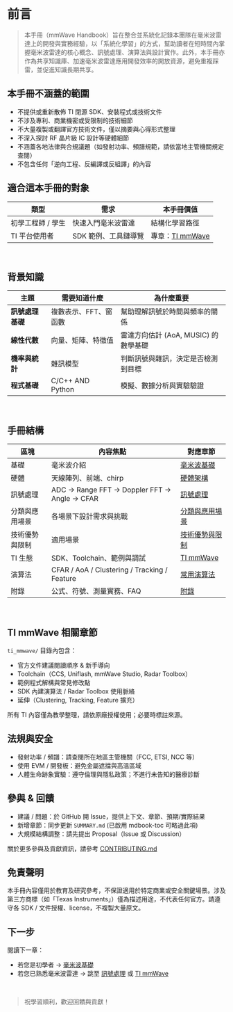 # 前言

> 本手冊（mmWave Handbook）旨在整合並系統化記錄本團隊在毫米波雷達上的開發與實務經驗，以「系統化學習」的方式，幫助讀者在短時間內掌握毫米波雷達的核心概念、訊號處理、演算法與設計實作。此外，本手冊亦作為共享知識庫、加速毫米波雷達應用開發效率的開放資源，避免重複踩雷，並促進知識長期共享。

## 本手冊不涵蓋的範圍
- 不提供或重新散佈 TI 閉源 SDK、安裝程式或技術文件
- 不涉及專利、商業機密或受限制的技術細節
- 不大量複製或翻譯官方技術文件，僅以摘要與心得形式整理
- 不深入探討 RF 晶片級 IC 設計等硬體細節
- 不涵蓋各地法律與合規議題（如發射功率、頻譜規範，請依當地主管機關規定查閱）
- 不包含任何「逆向工程、反編譯或反組譯」的內容

## 適合這本手冊的對象
| 類型 | 需求 | 本手冊價值 |
|------|------|-----------|
| 初學工程師 / 學生 | 快速入門毫米波雷達 | 結構化學習路徑 |
| TI 平台使用者 | SDK 範例、工具鏈導覽 | 專章：[TI mmWave](ti_mmwave/overview.md) |

<br>

## 背景知識
| 主題             | 需要知道什麼 | 為什麼重要 |
|------------------|--------------|------------|
| **訊號處理基礎** | 複數表示、FFT、窗函數 | 幫助理解訊號於時間與頻率的關係 |
| **線性代數**     | 向量、矩陣、特徵值 | 雷達方向估計 (AoA, MUSIC) 的數學基礎 |
| **機率與統計**   | 雜訊模型 | 判斷訊號與雜訊，決定是否檢測到目標 |
| **程式基礎**     | C/C++ AND Python | 模擬、數據分析與實驗驗證 |

<br>

## 手冊結構
| 區塊 | 內容焦點 | 對應章節 |
|------|----------|----------------|
| 基礎 | 毫米波介紹 | [毫米波基礎](./fundamentals/mmwave_basics.md) |
| 硬體 | 天線陣列、前端、chirp | [硬體架構](./fundamentals/hardware_architecture.md) |
| 訊號處理 | ADC → Range FFT → Doppler FFT → Angle → CFAR | [訊號處理](./fundamentals/signal_processing.md) |
| 分類與應用場景 | 各場景下設計需求與挑戰 | [分類與應用場景](./fundamentals/mmwave_types.md) |
| 技術優勢與限制 | 適用場景 | [技術優勢與限制](./fundamentals/mmwave_benefits.md) |
| TI 生態 | SDK、Toolchain、範例與調試 | [TI mmWave](ti_mmwave/overview.md) |
| 演算法 | CFAR / AoA / Clustering / Tracking / Feature | [常用演算法](./ti/algorithms.md) |
| 附錄 | 公式、符號、測量實務、FAQ | [附錄](appendix/index.md) |

<br>

## TI mmWave 相關章節
`ti_mmwave/` 目錄內包含：

- 官方文件建議閱讀順序 & 新手導向
- Toolchain（CCS, Uniflash, mmWave Studio, Radar Toolbox）
- 範例程式解構與常見修改點
- SDK 內建演算法 / Radar Toolbox 使用脈絡
- 延伸（Clustering, Tracking, Feature 擴充）

所有 TI 內容僅為教學整理，請依原廠授權使用；必要時標註來源。

## 法規與安全
- 發射功率 / 頻譜：請查閱所在地區主管機關（FCC, ETSI, NCC 等）
- 使用 EVM / 開發板：避免金屬遮擋與高溫區域
- 人體生命跡象實驗：遵守倫理與隱私政策；不進行未告知的醫療診斷

## 參與 & 回饋
- 建議 / 問題：於 GitHub 開 Issue，提供上下文、章節、預期/實際結果
- 新增章節：同步更新 `SUMMARY.md` (已啟用 mdbook-toc 可略過此項)
- 大規模結構調整：請先提出 Proposal（Issue 或 Discussion）

關於更多參與及貢獻資訊，請參考 [CONTRIBUTING.md](https://github.com/mellivorandy/mmwave-handbook/blob/main/CONTRIBUTING.md)

## 免責聲明
本手冊內容僅用於教育及研究參考，不保證適用於特定商業或安全關鍵場景。涉及第三方商標（如「Texas Instruments」）僅為描述用途，不代表任何官方。請遵守各 SDK / 文件授權、license，不複製大量原文。

## 下一步

閱讀下一章： 

- 若您是初學者 → [毫米波基礎](fundamentals/mmwave_basics.md)  
- 若您已熟悉毫米波雷達 → 跳至 [訊號處理](fundamentals/signal_processing.md) 或 [TI mmWave](ti_mmwave/overview.md) 

<br>

> 祝學習順利，歡迎回饋與貢獻！  
